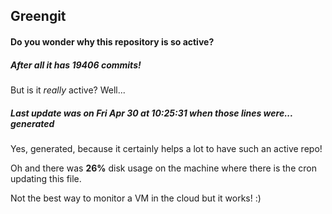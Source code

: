 ## Greengit

#### Do you wonder why this repository is so active?

##### After all it has 19406 commits!

But is it *really* active? Well...

##### Last update was on Fri Apr 30 at 10:25:31 when those lines were... generated

Yes, generated, because it certainly helps a lot to have such an active repo!

Oh and there was **26%** disk usage on the machine
where there is the cron updating this file.

Not the best way to monitor a VM in the cloud but it works! :)
